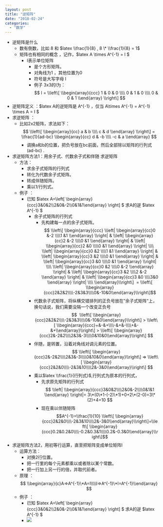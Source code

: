 ```yaml
---
layout: post
title: "逆矩阵"
date: "2018-02-24"
categories: 
  - "数学"
---
```


- 逆矩阵是什么
    - 数有倒数，比如 8 和 $latex \\frac{1}{8} , 8 \* \\frac{1}{8} = 1$
    - 矩阵也有相同的概念 ，记作，$latex A \\times A^{-1} = I $
        - I表示单位矩阵
            - 是个方形矩阵。
            - 对角线为1 ，其他位置为0
            - 符号是大写字母 I
            - 例子 3x3的I为：$$ I = \\left\[ \\begin{array}{ccc} 1 & 0 & 0 \\\\ 0 & 1 & 0 \\\\ 0 & 0 & 1 \\end{array} \\right\] $$
- 逆矩阵定义 ：$latex A的逆矩阵是 A^{-1} ，仅当 A\\times A^{-1} = A^{-1} \\times A = I $
- 求逆矩阵 ：
    - 比如2x2矩阵，求法如下：$$ \\left\[ \\begin{array}{cc} a & b \\\\ c & d \\end{array} \\right\] = \\frac{1}{ad-bc} \\begin{array}{cc} d & -b \\\\ -c & a \\end{array} $$
        - 调换a和b的位置，把负号放在bc前面，然后全部除以矩阵的行列式(ad-bc) .
- 求逆矩阵方法1：用余子式、代数余子式和伴随 求逆矩阵
    - 方法：
        - 求余子式矩阵的行列式
        - 转化为代数余子式矩阵。
        - 转成伴随矩阵。
        - 乘以1/行列式。
    - 例子 ：
        - 已知 $latex A=\\left\[ \\begin{array}{ccc}3&0&2\\\\2&0&-2\\\\0&1&1\\end{array} \\right\] $ 求A的逆 $latex A^{-1} $
            - 余子式矩阵的行列式
                - 先构建每一点的余子式矩阵。$$ \\left\[ \\begin{array}{ccc} \\left| \\begin{array}{cc}0 &-2 \\\\1 &1 \\end{array} \\right| & \\left| \\begin{array}{cc}2 &-2 \\\\0 &1 \\end{array} \\right| & \\left| \\begin{array}{cc}2 &0 \\\\0 &1 \\end{array} \\right| \\\\ \\left| \\begin{array}{cc}0 &2 \\\\1 &1 \\end{array} \\right| & \\left| \\begin{array}{cc}3 &2 \\\\0 &1 \\end{array} \\right| & \\left| \\begin{array}{cc}3 &0 \\\\0 &1 \\end{array} \\right| \\\\ \\left| \\begin{array}{cc}0 &2 \\\\0 &-2 \\end{array} \\right| & \\left| \\begin{array}{cc}3 &2 \\\\2 &-2 \\end{array} \\right| & \\left| \\begin{array}{cc}3 &0 \\\\3&0 \\end{array} \\right| \\\\ \\end{array}\\right\]  = \\left\[ \\begin{array}{ccc}2&2&2\\\\-2&3&3\\\\0&-10&0\\end{array}\\right\]$$
            - 代数余子式矩阵，将纵横交错排列的正负号放在”余子式矩阵“上，换句话说，我们需要没隔一个改变正负号 $$  \\left\[ \\begin{array}{ccc}2&2&2\\\\-2&3&3\\\\0&-10&0\\end{array}\\right\] > \\left\[ \\begin{array}{ccc}+&-&+\\\\-&+&-\\\\+&-&+\\end{array}\\right\] > \\left\[ \\begin{array}{ccc}2&-2&2\\\\2&3&-3\\\\0&10&0\\end{array}\\right\] $$
            - 伴随，是转置，沿着对角线对调元素的位置。$$ \\left\[ \\begin{array}{ccc}2&-2&2\\\\2&3&-3\\\\0&10&0\\end{array}\\right\] => \\left\[ \\begin{array}{ccc}2&2&0\\\\-2&3&10\\\\2&-3&0\\end{array}\\right\] $$
            - 乘以$latex \\frac{1}{行列式}$,行列式为原本的行列式，
                - 先求原先矩阵的行列式 $$ \\left| \\begin{array}{ccc}3&0&2\\\\2&0&-2\\\\0&1&1 \\end{array} \\right|= 3\*(0\*1-(-2)\*1)+0+2\*(2-0)=3\*(2)+4=10 $$
                - 现在乘以伴随矩阵 $$A^{-1}=\\frac{1}{10} \\left\[ \\begin{array}{ccc}2&2&0\\\\-2&3&10\\\\2&-3&0\\end{array}\\right\]=\\left\[ \\begin{array}{ccc}0.2&0.2&0\\\\-0.2&0.3&1\\\\0.2&-0.3&0\\end{array}\\right\]$$
- 求逆矩阵方法2，用初等行运算，直至把矩阵变成单位矩阵I
    - 运算方法：
        - 对换2行位置。
        - 把一行里的每个元素都乘以或者除以某个常数。
        - 把一行加上另一行的倍，并取代前者。
    - 原理 ： $$ \\begin{array}{c}A=>A^{-1}\*A=I\\\\I=>A^{-1}\*I=A^{-1}\\end{array} $$
    - 例子 ：
        - 已知 $latex A=\\left\[ \\begin{array}{ccc}3&0&2\\\\2&0&-2\\\\0&1&1\\end{array} \\right\] $ 求A的逆 $latex A^{-1} $
        - [![](/assets/image/default/CBJMUW_UIX_OOO0PS19.png)](http://127.0.0.1/wp-content/uploads/2018/02/CBJMUW_UIX_OOO0PS19.png)
